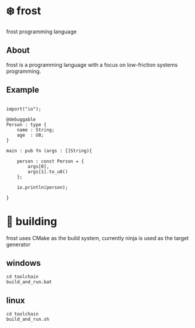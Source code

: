 # ❄️ frost
frost programming language


## About

frost is a programming language with a focus on low-friction systems programming.

## Example
```

import("io");

@debuggable
Person : type {
    name : String;
    age  : U8;
}

main : pub fn (args : []String){

    person : const Person = {
        args[0],
        args[1].to_u8()
    };

    io.println(person);

}

```
# 🔨 building
frost uses CMake as the build system, currently ninja is used as the target generator

##  windows
```
cd toolchain
build_and_run.bat
```
## linux
```
cd toolchain
build_and_run.sh
```